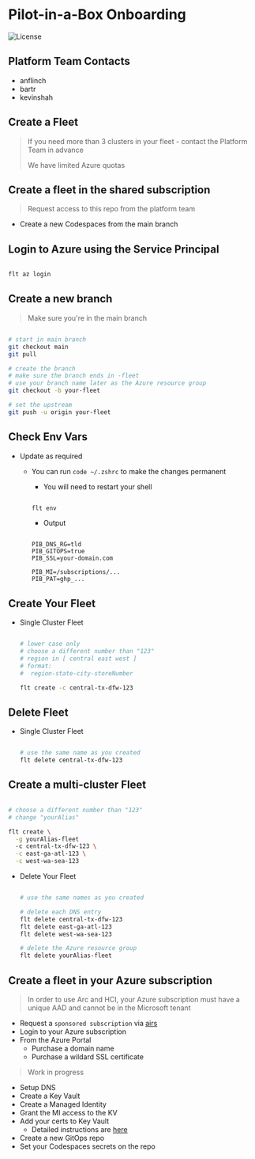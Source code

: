 # Pilot-in-a-Box Onboarding

![License](https://img.shields.io/badge/license-MIT-green.svg)

## Platform Team Contacts

- anflinch
- bartr
- kevinshah

## Create a Fleet

> If you need more than 3 clusters in your fleet - contact the Platform Team in advance
>
> We have limited Azure quotas

## Create a fleet in the shared subscription

> Request access to this repo from the platform team

- Create a new Codespaces from the main branch

## Login to Azure using the Service Principal

```bash

flt az login

```

## Create a new branch

> Make sure you're in the main branch

```bash

# start in main branch
git checkout main
git pull

# create the branch
# make sure the branch ends in -fleet
# use your branch name later as the Azure resource group
git checkout -b your-fleet

# set the upstream
git push -u origin your-fleet


```

## Check Env Vars

- Update as required
  - You can run `code ~/.zshrc` to make the changes permanent
    - You will need to restart your shell

    ```bash

    flt env

    ```

    - Output

    ```text

    PIB_DNS_RG=tld
    PIB_GITOPS=true
    PIB_SSL=your-domain.com

    PIB_MI=/subscriptions/...
    PIB_PAT=ghp_...

    ```

## Create Your Fleet

- Single Cluster Fleet

  ```bash

  # lower case only
  # choose a different number than "123"
  # region in [ central east west ]
  # format:
  #  region-state-city-storeNumber

  flt create -c central-tx-dfw-123

  ```

## Delete Fleet

- Single Cluster Fleet

  ```bash

  # use the same name as you created
  flt delete central-tx-dfw-123

  ```

## Create a multi-cluster Fleet

  ```bash

  # choose a different number than "123"
  # change "yourAlias"

  flt create \
    -g yourAlias-fleet
    -c central-tx-dfw-123 \
    -c east-ga-atl-123 \
    -c west-wa-sea-123

  ```

- Delete Your Fleet

  ```bash

  # use the same names as you created

  # delete each DNS entry
  flt delete central-tx-dfw-123
  flt delete east-ga-atl-123
  flt delete west-wa-sea-123

  # delete the Azure resource group
  flt delete yourAlias-fleet

  ```

## Create a fleet in your Azure subscription

> In order to use Arc and HCI, your Azure subscription must have a unique AAD and cannot be in the Microsoft tenant

- Request a `sponsored subscription` via [airs](https://aka.ms/airs)
- Login to your Azure subscription
- From the Azure Portal
  - Purchase a domain name
  - Purchase a wildard SSL certificate

> Work in progress

- Setup DNS
- Create a Key Vault
- Create a Managed Identity
- Grant the MI access to the KV
- Add your certs to Key Vault
  - Detailed instructions are [here](Certificates.md)
- Create a new GitOps repo
- Set your Codespaces secrets on the repo
